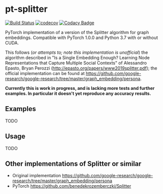 # pt-splitter

[![Build Status](https://travis-ci.org/vlukiyanov/pt-splitter.svg?branch=master)](https://travis-ci.org/vlukiyanov/pt-splitter) [![codecov](https://codecov.io/gh/vlukiyanov/pt-splitter/branch/master/graph/badge.svg)](https://codecov.io/gh/vlukiyanov/pt-splitter)
[![Codacy Badge](https://api.codacy.com/project/badge/Grade/9abf93516ea04120855a61ba5b693bb1)](https://www.codacy.com/app/vlukiyanov/pt-splitter?utm_source=github.com&amp;utm_medium=referral&amp;utm_content=vlukiyanov/pt-splitter&amp;utm_campaign=Badge_Grade)

PyTorch implementation of a version of the Splitter algorithm for graph embeddings. Compatible with PyTorch 1.0.0 and Python 3.7 with or without CUDA.

This follows (*or attempts to; note this implementation is unofficial*) the algorithm described in "Is a Single Embedding Enough? Learning Node Representations that Capture Multiple Social Contexts" of Alessandro Epasto, Bryan Perozzi (http://epasto.org/papers/www2019splitter.pdf); the official implementation can be found at https://github.com/google-research/google-research/tree/master/graph_embedding/persona.

**Currently this is work in progress, and is lacking more tests and further examples. In particular it doesn't yet reproduce any accuracy results.**

## Examples

TODO

## Usage

TODO

## Other implementations of Splitter or similar

* Original implementation https://github.com/google-research/google-research/tree/master/graph_embedding/persona
* PyTorch https://github.com/benedekrozemberczki/Splitter
